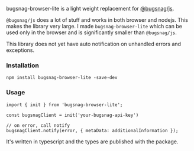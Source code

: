 bugsnag-browser-lite is a light weight replacement for [@bugsnag/js](https://github.com/bugsnag/bugsnag-js). 

`@bugsnag/js` does a lot of stuff and works in both browser and nodejs. This
makes the library very large. I made `bugsnag-browser-lite` which can be used
only in the browser and is significantly smaller than `@bugsnag/js`. 

This library does not yet have auto notification on unhandled errors and exceptions.

### Installation

```
npm install bugsnag-browser-lite -save-dev
```

### Usage
```
import { init } from 'bugsnag-browser-lite';

const bugsnagClient = init('your-bugsnag-api-key')

// on error, call notify
bugsnagClient.notify(error, { metaData: additionalInformation });
```

It's written in typescript and the types are published with the package.
